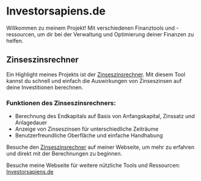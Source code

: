 # Investorsapiens.de

Willkommen zu meinem Projekt! Mit verschiedenen Finanztools und -ressourcen, um dir bei der Verwaltung und Optimierung deiner Finanzen zu helfen.

## Zinseszinsrechner

Ein Highlight meines Projekts ist der [Zinseszinsrechner](https://investorsapiens.de/zinseszinsrechner/). Mit diesem Tool kannst du schnell und einfach die Auswirkungen von Zinseszinsen auf deine Investitionen berechnen.

### Funktionen des Zinseszinsrechners:

- Berechnung des Endkapitals auf Basis von Anfangskapital, Zinssatz und Anlagedauer
- Anzeige von Zinseszinsen für unterschiedliche Zeiträume
- Benutzerfreundliche Oberfläche und einfache Handhabung

Besuche den [Zinseszinsrechner](https://investorsapiens.de/zinseszinsrechner/) auf meiner Webseite, um mehr zu erfahren und direkt mit der Berechnungen zu beginnen.

Besuche meine Webseite für weitere nützliche Tools und Ressourcen: [Investorsapiens.de](https://investorsapiens.de/)

